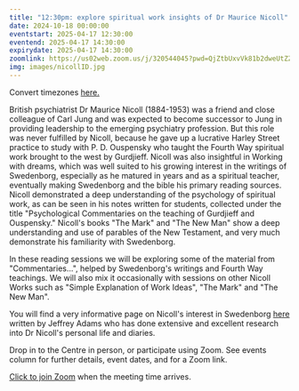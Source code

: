 ```yaml
---
title: "12:30pm: explore spiritual work insights of Dr Maurice Nicoll"
date: 2024-10-18 00:00:00
eventstart: 2025-04-17 12:30:00
eventend: 2025-04-17 14:30:00
expirydate: 2025-04-17 14:30:00
zoomlink: https://us02web.zoom.us/j/320544045?pwd=QjZtbUxvVk81b2dweUtZZTE3ZE9IZz09
img: images/nicollID.jpg
---
```


Convert timezones [here.](https://www.timeanddate.com/worldclock/converter.html)

British psychiatrist Dr Maurice Nicoll (1884-1953) was a friend and close colleague of Carl Jung and was expected to become successor to Jung in providing leadership to the emerging psychiatry profession. But this role was never fulfilled by Nicoll, because he gave up a lucrative Harley Street practice to study with P. D. Ouspensky who taught the Fourth Way spiritual work brought to the west by Gurdjieff. Nicoll was also insightful in Working with dreams, which was well suited to his growing interest in the writings of Swedenborg, especially as he matured in years and as a spiritual teacher, eventually making Swedenborg and the bible his primary reading sources. Nicoll demonstrated a deep understanding of the psychology of spiritual work, as can be seen in his notes written for students, collected under the title "Psychological Commentaries on the teaching of Gurdjieff and Ouspensky." Nicoll's books "The Mark" and "The New Man" show a deep understanding and use of parables of the New Testament, and very much demonstrate his familiarity with Swedenborg.

In these reading sessions we will be exploring some of the material from "Commentaries...", helped by Swedenborg's writings and Fourth Way teachings. We will also mix it occasionally with sessions on other Nicoll Works such as "Simple Explanation of Work Ideas", "The Mark" and "The New Man".

You will find a very informative page on Nicoll's interest in Swedenborg [here](https://swedenborg.com/scholars-the-swedenborgian-tree-gracing-maurice-nicolls-garden-of-esoterica/) written by Jeffrey Adams who has done extensive and excellent research into Dr Nicoll's personal life and diaries.

Drop in to the Centre in person, or participate using Zoom. See events column for further details, event dates, and for a Zoom link.

[Click to join Zoom](https://us02web.zoom.us/j/320544045?pwd=QjZtbUxvVk81b2dweUtZZTE3ZE9IZz09) when the meeting time arrives.


